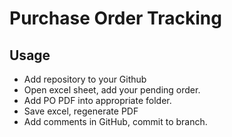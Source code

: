 # Purchase Order Tracking
## Usage
- Add repository to your Github
- Open excel sheet, add your pending order.
- Add PO PDF into appropriate folder.
- Save excel, regenerate PDF
- Add comments in GitHub, commit to branch.